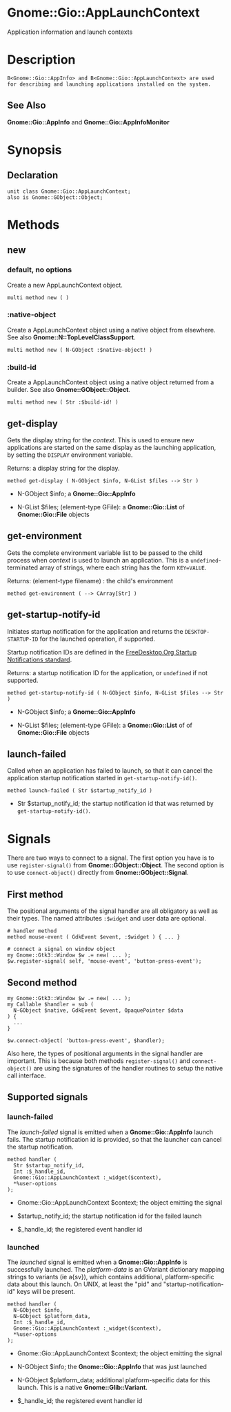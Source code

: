 Gnome::Gio::AppLaunchContext
============================

Application information and launch contexts

Description
===========

    B<Gnome::Gio::AppInfo> and B<Gnome::Gio::AppLaunchContext> are used for describing and launching applications installed on the system.

See Also
--------

**Gnome::Gio::AppInfo** and **Gnome::Gio::AppInfoMonitor**

Synopsis
========

Declaration
-----------

    unit class Gnome::Gio::AppLaunchContext;
    also is Gnome::GObject::Object;

Methods
=======

new
---

### default, no options

Create a new AppLaunchContext object.

    multi method new ( )

### :native-object

Create a AppLaunchContext object using a native object from elsewhere. See also **Gnome::N::TopLevelClassSupport**.

    multi method new ( N-GObject :$native-object! )

### :build-id

Create a AppLaunchContext object using a native object returned from a builder. See also **Gnome::GObject::Object**.

    multi method new ( Str :$build-id! )

get-display
-----------

Gets the display string for the *context*. This is used to ensure new applications are started on the same display as the launching application, by setting the `DISPLAY` environment variable.

Returns: a display string for the display.

    method get-display ( N-GObject $info, N-GList $files --> Str )

  * N-GObject $info; a **Gnome::Gio::AppInfo**

  * N-GList $files; (element-type GFile): a **Gnome::Gio::List** of **Gnome::Gio::File** objects

get-environment
---------------

Gets the complete environment variable list to be passed to the child process when *context* is used to launch an application. This is a `undefined`-terminated array of strings, where each string has the form `KEY=VALUE`.

Returns: (element-type filename) : the child's environment

    method get-environment ( --> CArray[Str] )

get-startup-notify-id
---------------------

Initiates startup notification for the application and returns the `DESKTOP-STARTUP-ID` for the launched operation, if supported.

Startup notification IDs are defined in the [FreeDesktop.Org Startup Notifications standard](http://standards.freedesktop.org/startup-notification-spec/startup-notification-latest.txt").

Returns: a startup notification ID for the application, or `undefined` if not supported.

    method get-startup-notify-id ( N-GObject $info, N-GList $files --> Str )

  * N-GObject $info; a **Gnome::Gio::AppInfo**

  * N-GList $files; (element-type GFile): a **Gnome::Gio::List** of of **Gnome::Gio::File** objects

launch-failed
-------------

Called when an application has failed to launch, so that it can cancel the application startup notification started in `get-startup-notify-id()`.

    method launch-failed ( Str $startup_notify_id )

  * Str $startup_notify_id; the startup notification id that was returned by `get-startup-notify-id()`.

Signals
=======

There are two ways to connect to a signal. The first option you have is to use `register-signal()` from **Gnome::GObject::Object**. The second option is to use `connect-object()` directly from **Gnome::GObject::Signal**.

First method
------------

The positional arguments of the signal handler are all obligatory as well as their types. The named attributes `:$widget` and user data are optional.

    # handler method
    method mouse-event ( GdkEvent $event, :$widget ) { ... }

    # connect a signal on window object
    my Gnome::Gtk3::Window $w .= new( ... );
    $w.register-signal( self, 'mouse-event', 'button-press-event');

Second method
-------------

    my Gnome::Gtk3::Window $w .= new( ... );
    my Callable $handler = sub (
      N-GObject $native, GdkEvent $event, OpaquePointer $data
    ) {
      ...
    }

    $w.connect-object( 'button-press-event', $handler);

Also here, the types of positional arguments in the signal handler are important. This is because both methods `register-signal()` and `connect-object()` are using the signatures of the handler routines to setup the native call interface.

Supported signals
-----------------

### launch-failed

The *launch-failed* signal is emitted when a **Gnome::Gio::AppInfo** launch fails. The startup notification id is provided, so that the launcher can cancel the startup notification.

    method handler (
      Str $startup_notify_id,
      Int :$_handle_id,
      Gnome::Gio::AppLaunchContext :_widget($context),
      *%user-options
    );

  * Gnome::Gio::AppLaunchContext $context; the object emitting the signal

  * $startup_notify_id; the startup notification id for the failed launch

  * $_handle_id; the registered event handler id

### launched

The *launched* signal is emitted when a **Gnome::Gio::AppInfo** is successfully launched. The *platform-data* is an GVariant dictionary mapping strings to variants (ie a{sv}), which contains additional, platform-specific data about this launch. On UNIX, at least the "pid" and "startup-notification-id" keys will be present.

    method handler (
      N-GObject $info,
      N-GObject $platform_data,
      Int :$_handle_id,
      Gnome::Gio::AppLaunchContext :_widget($context),
      *%user-options
    );

  * Gnome::Gio::AppLaunchContext $context; the object emitting the signal

  * N-GObject $info; the **Gnome::Gio::AppInfo** that was just launched

  * N-GObject $platform_data; additional platform-specific data for this launch. This is a native **Gnome::Glib::Variant**.

  * $_handle_id; the registered event handler id

